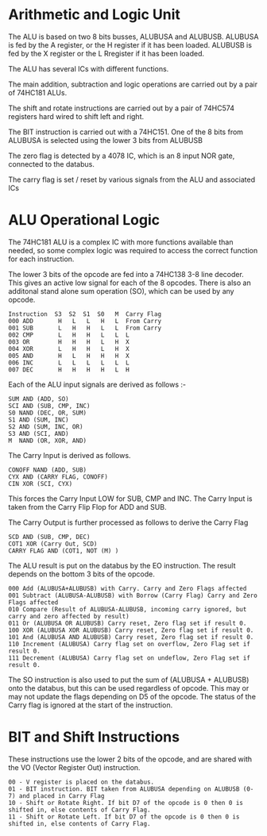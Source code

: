 # Arithmetic and Logic Unit

The ALU is based on two 8 bits busses, ALUBUSA and ALUBUSB. ALUBUSA is fed by the A register, or the H register if it has been loaded. ALUBUSB is fed by the X register or the L Rregister if it has been loaded.

The ALU has several ICs with different functions.

The main addition, subtraction and logic operations are carried out by a pair of 74HC181 ALUs.

The shift and rotate instructions are carried out by a pair of 74HC574 registers hard wired to shift left and right.

The BIT instruction is carried out with a 74HC151. One of the 8 bits from ALUBUSA is selected using the lower 3 bits from ALUBUSB

The zero flag is detected by a 4078 IC, which is an 8 input NOR gate, connected to the databus.

The carry flag is set / reset by various signals from the ALU and associated ICs


# ALU Operational Logic

The 74HC181 ALU is a complex IC with more functions available than needed, so some complex logic was required to access the correct function for each instruction.

The lower 3 bits of the opcode are fed into a 74HC138 3-8 line decoder. This gives an active low signal for each of the 8 opcodes. There is also an additonal stand alone sum operation (SO), which can be used by any opcode.

```
Instruction  S3  S2  S1  S0   M  Carry Flag
000 ADD       H   L   L   H   L  From Carry
001 SUB       L   H   H   L   L  From Carry
002 CMP       L   H   H   L   L  L
003 OR        H   H   H   L   H  X
004 XOR       L   H   H   L   H  X
005 AND       H   L   H   H   H  X
006 INC       L   L   L   L   L  L
007 DEC       H   H   H   H   L  H
```
Each of the ALU input signals are derived as follows :-
```
SUM AND (ADD, SO)
SCI AND (SUB, CMP, INC)
S0 NAND (DEC, OR, SUM)
S1 AND (SUM, INC)
S2 AND (SUM, INC, OR)
S3 AND (SCI, AND)
M  NAND (OR, XOR, AND)
```
The Carry Input is derived as follows.
```
CONOFF NAND (ADD, SUB)
CYX AND (CARRY FLAG, CONOFF)
CIN XOR (SCI, CYX)
```
This forces the Carry Input LOW for SUB, CMP and INC. The Carry Input is taken from the Carry Flip Flop for ADD and SUB.

The Carry Output is further processed as follows to derive the Carry Flag
```
SCD AND (SUB, CMP, DEC)
COT1 XOR (Carry Out, SCD)
CARRY FLAG AND (COT1, NOT (M) )
```
The ALU result is put on the databus by the EO instruction. The result depends on the bottom 3 bits of the opcode.
```
000 Add (ALUBUSA+ALUBUSB) with Carry. Carry and Zero Flags affected
001 Subtract (ALUBUSA-ALUBUSB) with Borrow (Carry Flag) Carry and Zero Flags affected
010 Compare (Result of ALUBUSA-ALUBUSB, incoming carry ignored, but carry and zero affected by result)
011 Or (ALUBUSA OR ALUBUSB) Carry reset, Zero flag set if result 0.
100 XOR (ALUBUSA XOR ALUBUSB) Carry reset, Zero flag set if result 0.
101 And (ALUBUSA AND ALUBUSB) Carry reset, Zero flag set if result 0.
110 Increment (ALUBUSA) Carry flag set on overflow, Zero Flag set if result 0.
111 Decrement (ALUBUSA) Carry flag set on undeflow, Zero Flag set if result 0.
```

The SO instruction is also used to put the sum of (ALUBUSA + ALUBUSB) onto the databus, but this can be used regardless of opcode. This may or may not update the flags depending on D5 of the opcode. The status of the Carry flag is ignored at the start of the instruction.

# BIT and Shift Instructions

These instructions use the lower 2 bits of the opcode, and are shared with the VO (Vector Register Out) instruction.
```
00 - V register is placed on the databus.
01 - BIT instruction. BIT taken from ALUBUSA depending on ALUBUSB (0-7) and placed in Carry Flag
10 - Shift or Rotate Right. If bit D7 of the opcode is 0 then 0 is shifted in, else contents of Carry Flag.
11 - Shift or Rotate Left. If bit D7 of the opcode is 0 then 0 is shifted in, else contents of Carry Flag.
```
